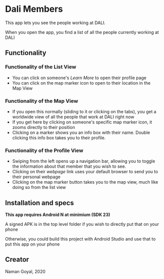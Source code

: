 # Dali Members

This app lets you see the people working at DALI.

When you open the app, you find a list of all the people currently working at DALI

## Functionality

### Functionality of the List View
* You can click on someone's _Learn More_ to open their profile page
* You can click on the map marker icon to open to their location in the Map View

### Functionality of the Map View
* If you open this normally (sliding to it or clicking on the tabs), you get a worldwide view of all
the people that work at DALI right now
* If you get here by clicking on someone's specific map marker icon, it zooms directly to their 
position
* Clicking on a marker shows you an info box with their name. Double clicking this info box takes
you to their profile.

### Functionality of the Profile View
* Swiping from the left opens up a navigation bar, allowing you to toggle the information about that
member that you wish to see. 
* Clicking on their _webpage_ link uses your default browser to send you to their personal webpage
* Clicking on the map marker button takes you to the map view, much like doing so from the list view

## Installation and specs

**This app requires Android N at minimium (SDK 23)**

A signed APK is in the top level folder if you wish to directly put that on your phone

Otherwise, you could build this project with Android Studio and use that to put this app on your
phone

## Creator

Naman Goyal, 2020